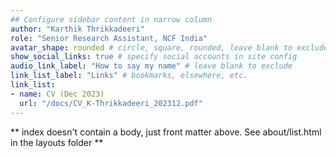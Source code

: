 ```yaml
---
## Configure sidebar content in narrow column
author: "Karthik Thrikkadeeri"
role: "Senior Research Assistant, NCF India"
avatar_shape: rounded # circle, square, rounded, leave blank to exclude
show_social_links: true # specify social accounts in site config
audio_link_label: "How to say my name" # leave blank to exclude
link_list_label: "Links" # bookmarks, elsewhere, etc.
link_list:
- name: CV (Dec 2023)
  url: "/docs/CV_K-Thrikkadeeri_202312.pdf"
---
```


** index doesn't contain a body, just front matter above.
See about/list.html in the layouts folder **
